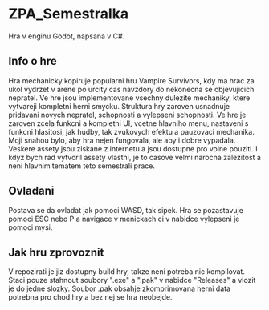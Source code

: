 # ZPA_Semestralka
 Hra v enginu Godot, napsana v C#.
## Info o hre
 Hra mechanicky kopiruje popularni hru Vampire Survivors, kdy ma hrac za ukol vydrzet v arene po urcity cas navzdory do nekonecna se objevujicich nepratel.
 Ve hre jsou implementovane vsechny dulezite mechaniky, ktere vytvareji kompletni herni smycku. Struktura hry zaroven usnadnuje pridavani novych nepratel, schopnosti a vylepseni schopnosti.
 Ve hre je zaroven zcela funkcni a kompletni UI, vcetne hlavniho menu, nastaveni s funkcni hlasitosi, jak hudby, tak zvukovych efektu a pauzovaci mechanika.
 Moji snahou bylo, aby hra nejen fungovala, ale aby i dobre vypadala. Veskere assety jsou ziskane z internetu a jsou dostupne pro volne pouziti. 
 I kdyz bych rad vytvoril assety vlastni, je to casove velmi narocna zalezitost a neni hlavnim tematem teto semestrali prace.
## Ovladani
 Postava se da ovladat jak pomoci WASD, tak sipek. Hra se pozastavuje pomoci ESC nebo P a navigace v menickach ci v nabidce vylepseni je pomoci mysi.
## Jak hru zprovoznit
 V repozirati je jiz dostupny build hry, takze neni potreba nic kompilovat. Staci pouze stahnout soubory ".exe" a ".pak" v nabidce "Releases" a vlozit je do jedne slozky.
 Soubor .pak obsahje zkomprimovana herni data potrebna pro chod hry a bez nej se hra neobejde.
 
